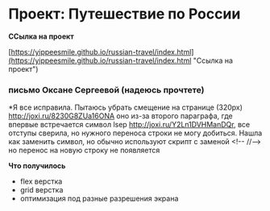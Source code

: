 # Проект: Путешествие по России

**ССылка на проект**

[https://yippeesmile.github.io/russian-travel/index.html](https://yippeesmile.github.io/russian-travel/index.html "Ссылка на проект")

### письмо Оксане Сергеевой (надеюсь прочтете)
*Я все исправила. Пытаюсь убрать смещение на странице (320px) http://joxi.ru/8230G8ZUa16ONA оно из-за второго параграфа, где впервые встречается символ lsep http://joxi.ru/Y2Ln1DVHManDQr, все отступы сверила, но нужного переноса строки не могу добиться. Нашла как заменить символ, но обычно используют скрипт с заменой 
     <!--   <script type="text/javascript">

window.onload = function() { document.body.innerHTML = document.body.innerHTML.replace(/\u2028/g, ''); }

</script>//-->
но перенос на новую строку не появляется


**Что получилось**
* flex верстка
* grid верстка
* оптимизация под разные разрешения экрана

